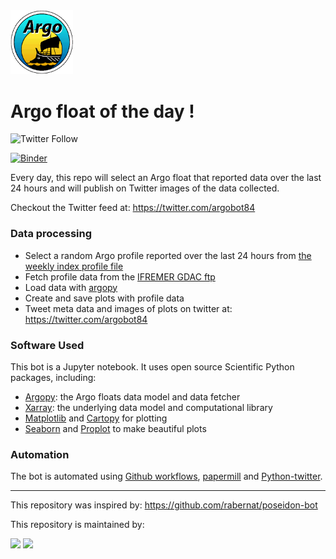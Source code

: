 <img src="https://raw.githubusercontent.com/euroargodev/euroargodev.github.io/master/img/logo/ArgoLogos/Argo_Logo_S.gif" width="100"/>

# Argo float of the day !
![Twitter Follow](https://img.shields.io/twitter/follow/argobot84)

[![Binder](https://binder.pangeo.io/badge_logo.svg)](https://binder.pangeo.io/v2/gh/euroargodev/floatoftheday/main?filepath=floatoftheday.ipynb)

Every day, this repo will select an Argo float that reported data over the last 24 hours and will publish on Twitter images of the data collected.

Checkout the Twitter feed at: https://twitter.com/argobot84

### Data processing

- Select a random Argo profile reported over the last 24 hours from [the weekly index profile file](//ftp.ifremer.fr/ifremer/argo/ar_index_this_week_prof.txt)
- Fetch profile data from the [IFREMER GDAC ftp](//ftp.ifremer.fr/argo)
- Load data with [argopy](//argopy.readthedocs.io)
- Create and save plots with profile data
- Tweet meta data and images of plots on twitter at: https://twitter.com/argobot84

### Software Used

This bot is a Jupyter notebook. It uses open source Scientific Python packages, including:
- [Argopy](https://argopy.readthedocs.io): the Argo floats data model and data fetcher
- [Xarray](http://xarray.pydata.org/): the underlying data model and computational library
- [Matplotlib](https://matplotlib.org/) and [Cartopy](http://scitools.org.uk/cartopy/index.html) for plotting
- [Seaborn](https://seaborn.pydata.org/) and [Proplot](https://proplot.readthedocs.io/) to make beautiful plots


### Automation

The bot is automated using [Github workflows](//docs.github.com/en/actions/learn-github-actions), [papermill](//papermill.readthedocs.io/) and [Python-twitter](//python-twitter.readthedocs.io/).

***
This repository was inspired by: https://github.com/rabernat/poseidon-bot
 
This repository is maintained by:
<div>
<img src="https://www.argo-france.fr/wp-content/uploads/2019/10/Argo-logo_banner-color.png" width="200"/>
<img src="https://www.umr-lops.fr/var/storage/images/_aliases/logo_main/medias-ifremer/medias-lops/logos/logo-lops-2/1459683-4-fre-FR/Logo-LOPS-2.png" width="70"/>
</div>

